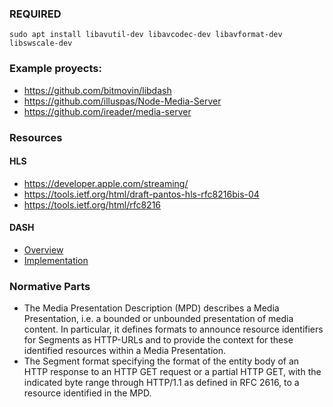 ### REQUIRED
`
sudo apt install libavutil-dev libavcodec-dev libavformat-dev libswscale-dev
`

### Example proyects:
- https://github.com/bitmovin/libdash
- https://github.com/illuspas/Node-Media-Server
- https://github.com/ireader/media-server

### Resources
#### HLS
  - https://developer.apple.com/streaming/
  - https://tools.ietf.org/html/draft-pantos-hls-rfc8216bis-04
  - https://tools.ietf.org/html/rfc8216

#### DASH
  - [Overview](./w13533-MPEG-DASH-Overview.doc)
  - [Implementation](./w14865_TR_23009-3-2ed_r6.docx)

### Normative Parts

  - The Media Presentation Description (MPD) describes a Media Presentation, i.e. a bounded or unbounded presentation of media content. In particular, it defines formats to announce resource identifiers for Segments as HTTP-URLs and to provide the context for these identified resources within a Media Presentation.  
  - The Segment format specifying the format of the entity body of an HTTP response to an HTTP GET request or a partial HTTP GET, with the indicated byte range through HTTP/1.1 as defined in RFC 2616, to a resource identified in the MPD.